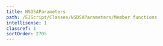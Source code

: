 ```yaml
---
title: NSDSAParameters
path: /EJScript/Classes/NSDSAParameters/Member functions
intellisense: 1
classref: 1
sortOrder: 2705
---
```





